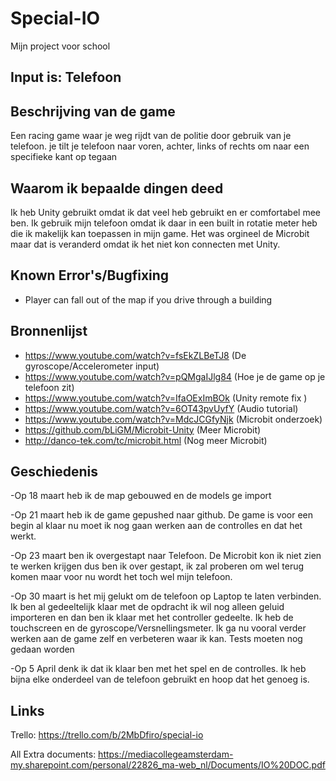 # Special-IO
Mijn project voor school
## Input is: Telefoon ##


## Beschrijving van de game ##
Een racing game waar je weg rijdt van de politie door gebruik van je telefoon. je tilt je telefoon naar voren, achter, links of rechts om naar een specifieke kant op tegaan

## Waarom ik bepaalde dingen deed ##

Ik heb Unity gebruikt omdat ik dat veel heb gebruikt en er comfortabel mee ben. Ik gebruik mijn telefoon omdat ik daar in een built in rotatie meter heb die ik makelijk kan toepassen in mijn game. Het was orgineel de Microbit maar dat is veranderd omdat ik het niet kon connecten met Unity.


## Known Error's/Bugfixing ##

- Player can fall out of the map if you drive through a building

## Bronnenlijst ##
- https://www.youtube.com/watch?v=fsEkZLBeTJ8 (De gyroscope/Accelerometer input)
- https://www.youtube.com/watch?v=pQMgaIJlg84 (Hoe je de game op je telefoon zit)
- https://www.youtube.com/watch?v=IfaOExImBOk (Unity remote fix )
- https://www.youtube.com/watch?v=6OT43pvUyfY (Audio tutorial)
- https://www.youtube.com/watch?v=MdcJCGfyNjk (Microbit onderzoek)
- https://github.com/bLiGM/Microbit-Unity (Meer Microbit)
- http://danco-tek.com/tc/microbit.html (Nog meer Microbit)

## Geschiedenis ##
-Op 18 maart heb ik de map gebouwed en de models ge import

-Op 21 maart heb ik de game gepushed naar github. De game is voor een begin al klaar nu moet ik nog gaan werken aan de controlles en dat het werkt.


-Op 23 maart ben ik overgestapt naar Telefoon. De Microbit kon ik niet zien te werken krijgen dus ben ik over gestapt, ik zal proberen om wel terug komen maar voor nu wordt het toch wel mijn telefoon.

-Op 30 maart is het mij gelukt om de telefoon op Laptop te laten verbinden. Ik ben al gedeeltelijk klaar met de opdracht ik wil nog alleen geluid importeren en dan ben ik klaar met het controller gedeelte. Ik heb de touchscreen en de gyroscope/Versnellingsmeter. Ik ga nu vooral verder werken aan de game zelf en verbeteren waar ik kan.
Tests moeten nog gedaan worden 

-Op 5 April denk ik dat ik klaar ben met het spel en de controlles. Ik heb bijna elke onderdeel van de telefoon gebruikt en hoop dat het genoeg is.

## Links ##
Trello: https://trello.com/b/2MbDfiro/special-io

All Extra documents: https://mediacollegeamsterdam-my.sharepoint.com/personal/22826_ma-web_nl/Documents/IO%20DOC.pdf
